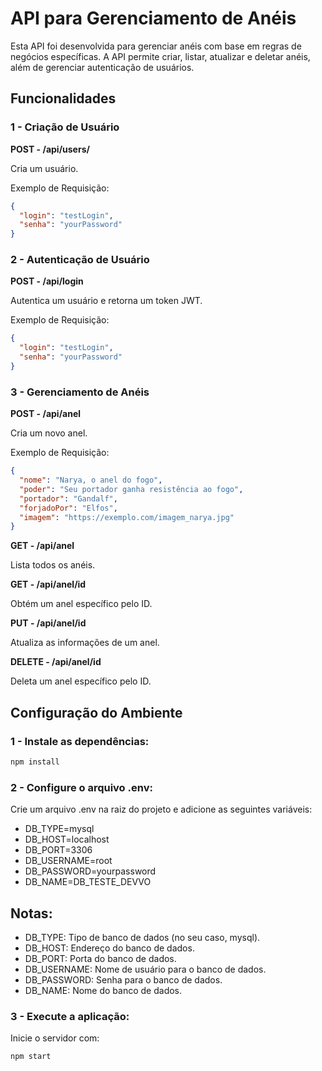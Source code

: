 # API para Gerenciamento de Anéis
Esta API foi desenvolvida para gerenciar anéis com base em regras de negócios específicas. A API permite criar, listar, atualizar e deletar anéis, além de gerenciar autenticação de usuários.

## Funcionalidades

###  1 - Criação de Usuário

**POST - /api/users/** 

Cria um usuário.

Exemplo de Requisição:
```json
{
  "login": "testLogin",
  "senha": "yourPassword"
}
```

###  2 - Autenticação de Usuário

**POST - /api/login**

 Autentica um usuário e retorna um token JWT.

Exemplo de Requisição:
```json
{
  "login": "testLogin",
  "senha": "yourPassword"
}
```

### 3 - Gerenciamento de Anéis

**POST - /api/anel**

Cria um novo anel.

Exemplo de Requisição:
```json
{
  "nome": "Narya, o anel do fogo",
  "poder": "Seu portador ganha resistência ao fogo",
  "portador": "Gandalf",
  "forjadoPor": "Elfos",
  "imagem": "https://exemplo.com/imagem_narya.jpg"
}
```

**GET - /api/anel**

Lista todos os anéis.

**GET - /api/anel/id**

Obtém um anel específico pelo ID.

**PUT - /api/anel/id**

Atualiza as informações de um anel.

**DELETE - /api/anel/id**

Deleta um anel específico pelo ID.


## Configuração do Ambiente

### 1 - Instale as dependências:

```bash
npm install
```

### 2 - Configure o arquivo .env:

Crie um arquivo .env na raiz do projeto e adicione as seguintes variáveis:

- DB_TYPE=mysql
- DB_HOST=localhost
- DB_PORT=3306
- DB_USERNAME=root
- DB_PASSWORD=yourpassword
- DB_NAME=DB_TESTE_DEVVO


## Notas:
- DB_TYPE: Tipo de banco de dados (no seu caso, mysql).
- DB_HOST: Endereço do banco de dados.
- DB_PORT: Porta do banco de dados.
- DB_USERNAME: Nome de usuário para o banco de dados.
- DB_PASSWORD: Senha para o banco de dados.
- DB_NAME: Nome do banco de dados.

### 3 - Execute a aplicação:

Inicie o servidor com:

```bash
npm start
```